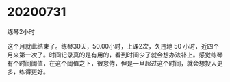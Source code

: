 # 20200731

练琴2小时

这个月就此结束了。练琴30天，50.00小时，上课2次，久违地 50 小时，近四个月来第一次了。时间记录真的是有用的，看到时间少了就会想办法补上。感觉练琴有个时间阈值，在这个阈值之下，很怠倦，但是一旦超过这个时间，就会想投入更多，练得更好。
